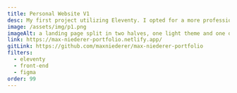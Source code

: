 ```yaml
---
title: Personal Website V1
desc: My first project utilizing Eleventy. I opted for a more professional design in V2, but I learned a lot about Figma, SASS, and Netlify deployment while making V1.
image: /assets/img/p1.png
imageAlt: a landing page split in two halves, one light theme and one dark theme
link: https://max-niederer-portfolio.netlify.app/
gitLink: https://github.com/maxniederer/max-niederer-portfolio
filters:
  - eleventy
  - front-end
  - figma
order: 99
---
```


